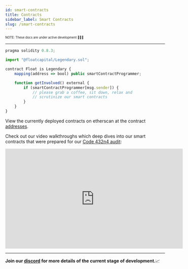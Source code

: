 ```yaml
---
id: smart-contracts
title: Contracts
sidebar_label: Smart Contracts
slug: /smart-contracts
---
```


<sub><sup> NOTE: These docs are under active development 👷‍♀️👷 </sup></sub>

---

```javascript
pragma solidity 0.8.3;

import "@floatcapital/Legendary.sol";

contract Float is Legendary {
    mapping(address => bool) public smartContractProgrammer;

    function getInvolved() external {
        if (smartContractProgrammer[msg.sender]) {
            // please grab a coffee, sit down, relax and
            // scrutinize our smart contracts
        }
    }
}

```

View the currently deployed contracts on etherscan at the contract [addresses](/docs/addresses).

Check out our video walkthroughs which deep dives into our smart contracts that were prepared for our [Code 432n4 audit](/docs/security#code-432n4-Audit-✊):

<iframe width="560" height="315" src="https://www.youtube.com/embed/videoseries?list=PL7RT-0ybd7joiqKeGklvFxcc8dNWpPBCk" title="YouTube video player" frameborder="0" allow="accelerometer; autoplay; clipboard-write; encrypted-media; gyroscope; picture-in-picture" allowfullscreen></iframe>

---

**Join our [discord](https://discord.gg/qesr2KZAhn) for more details of the current stage of development.**📈
